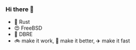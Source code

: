 ### Hi there 👋

- 🌱 Rust
- :heart_eyes: FreeBSD
- 🏢 DBRE
- :bike: make it work,  :car: make it better,  :airplane: make it fast

<!--
**nbari/nbari** is a ✨ _special_ ✨ repository because its `README.md` (this file) appears on your GitHub profile.

Here are some ideas to get you started:

- 🌱 I’m currently learning ...
- 👯 I’m looking to collaborate on ...
- 🤔 I’m looking for help with ...
- 💬 Ask me about ...
- 📫 How to reach me: ...
- 😄 Pronouns: ...
- ⚡ Fun fact: ...
-->
